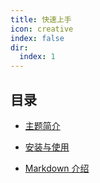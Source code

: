 ```yaml
---
title: 快速上手
icon: creative
index: false
dir:
  index: 1
---
```


## 目录

- [主题简介](intro.md)

- [安装与使用](install.md)

- [Markdown 介绍](markdown.md)
